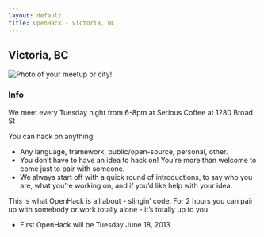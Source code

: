 ```yaml
---
layout: default
title: OpenHack - Victoria, BC
---
```


## Victoria, BC

![Photo of your meetup or city!](/victoria/FILL_ME_IN.png)

### Info

We meet every Tuesday night from 6-8pm at Serious Coffee at 1280 Broad St 

You can hack on anything! 
* Any language, framework, public/open-source, personal, other.
* You don’t have to have an idea to hack on! You’re more than welcome to come just to pair with someone.
* We always start off with a quick round of introductions, to say who you are, what you’re working on, and if you’d like help with your idea.

This is what OpenHack is all about - slingin’ code. 
For 2 hours you can pair up with somebody or work totally alone - it’s totally up to you.

* First OpenHack will be Tuesday June 18, 2013


